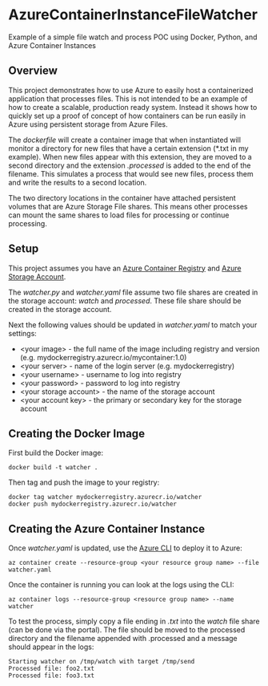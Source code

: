 # AzureContainerInstanceFileWatcher
Example of a simple file watch and process POC using Docker, Python, and Azure Container Instances

## Overview
This project demonstrates how to use Azure to easily host a containerized application that processes files. This is not intended to be an example of how to create a scalable, production ready system. Instead it shows how to quickly set up a proof of concept of how containers can be run easily in Azure using persistent storage from Azure Files. 

The *dockerfile* will create a container image that when instantiated will monitor a directory for new files that have a certain extension (*.txt in my example). When new files appear with this extension, they are moved to a second directory and the extension *.processed* is added to the end of the filename. This simulates a process that would see new files, process them and write the results to a second location. 

The two directory locations in the container have attached persistent volumes that are Azure Storage File shares. This means other processes can mount the same shares to load files for processing or continue processing. 

## Setup
This project assumes you have an [Azure Container Registry](https://docs.microsoft.com/en-us/azure/container-registry/) and [Azure Storage Account](https://docs.microsoft.com/en-us/azure/storage/). 

The *watcher.py* and *watcher.yaml* file assume two file shares are created in the storage account: *watch* and *processed*. These file share should be created in the storage account. 

Next the following values should be updated in *watcher.yaml* to match your settings: 

 * \<your image> - the full name of the image including registry and version (e.g. mydockerregistry.azurecr.io/mycontainer:1.0)
 * \<your server> - name of the login server (e.g. mydockerregistry)
 * \<your username> - username to log into registry
 * \<your password> - password to log into registry
 * \<your storage account> - the name of the storage account
 * \<your account key> - the primary or secondary key for the storage account

## Creating the Docker Image
First build the Docker image:

`docker build -t watcher .`

Then tag and push the image to your registry:

```
docker tag watcher mydockerregistry.azurecr.io/watcher
docker push mydockerregistry.azurecr.io/watcher
```

## Creating the Azure Container Instance
Once *watcher.yaml* is updated, use the [Azure CLI](https://docs.microsoft.com/en-us/cli/azure/?view=azure-cli-latest) to deploy it to Azure:

`az container create --resource-group <your resource group name> --file watcher.yaml`

Once the container is running you can look at the logs using the CLI:

`az container logs --resource-group <resource group name> --name watcher`

To test the process, simply copy a file ending in *.txt* into the *watch* file share (can be done via the portal). The file should be moved to the processed directory and the filename appended with .processed and a message should appear in the logs:
```
Starting watcher on /tmp/watch with target /tmp/send
Processed file: foo2.txt
Processed file: foo3.txt
```
